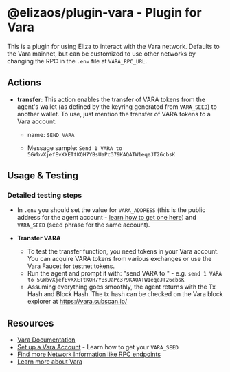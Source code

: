 # @elizaos/plugin-vara - Plugin for Vara

This is a plugin for using Eliza to interact with the Vara network. Defaults
to the Vara mainnet, but can be customized to use other networks by changing
the RPC in the `.env` file at `VARA_RPC_URL`.

## Actions

- **transfer**: This action enables the transfer of VARA tokens from the agent's
  wallet (as defined by the keyring generated from `VARA_SEED`) to another
  wallet. To use, just mention the transfer of VARA tokens to a Vara account.

  - name: `SEND_VARA`

  - Message sample:
    `Send 1 VARA to 5GWbvXjefEvXXETtKQH7YBsUaPc379KAQATW1eqeJT26cbsK`

## Usage & Testing

### Detailed testing steps

- In `.env` you should set the value for `VARA_ADDRESS` (this is the public
  address for the agent account -
  [learn how to get one here](https://vara.network/docs/learn-account-generation))
  and `VARA_SEED` (seed phrase for the same account).

- **Transfer VARA**
  - To test the transfer function, you need tokens in your Vara account. You
    can acquire VARA tokens from various exchanges or use the Vara Faucet for
    testnet tokens.
  - Run the agent and prompt it with: "send <AMOUNT> VARA to
    <any other Vara account> " - e.g.
    `send 1 VARA to 5GWbvXjefEvXXETtKQH7YBsUaPc379KAQATW1eqeJT26cbsK`
  - Assuming everything goes smoothly, the agent returns with the Tx Hash and
    Block Hash. The tx hash can be checked on the Vara block explorer at
    https://vara.subscan.io/

## Resources

- [Vara Documentation](https://vara.network/)
- [Set up a Vara Account](https://vara.network/docs/learn-account-generation) -
  Learn how to get your `VARA_SEED`
- [Find more Network Information like RPC endpoints](https://vara.network/docs/maintain-networks)
- [Learn more about Vara](https://vara.network/)
